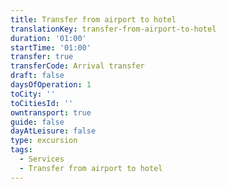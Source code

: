 ```yaml
---
title: Transfer from airport to hotel
translationKey: transfer-from-airport-to-hotel
duration: '01:00'
startTime: '01:00'
transfer: true
transferCode: Arrival transfer
draft: false
daysOfOperation: 1
toCity: ''
toCitiesId: ''
owntransport: true
guide: false
dayAtLeisure: false
type: excursion
tags:
  - Services
  - Transfer from airport to hotel
---
```

